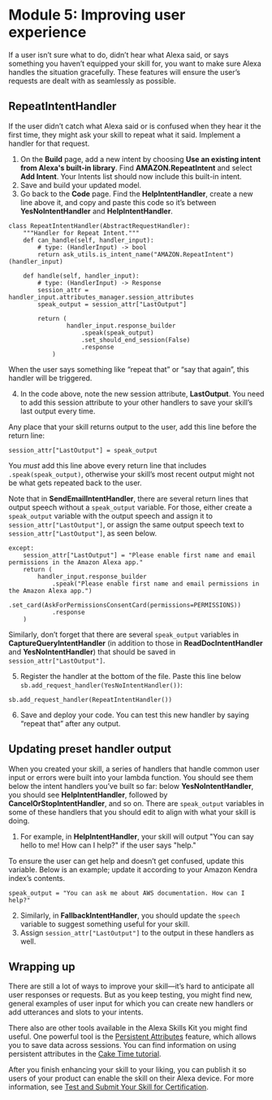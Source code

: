 # Module 5: Improving user experience

If a user isn’t sure what to do, didn’t hear what Alexa said, or says something you haven’t equipped your skill for, you want to make sure Alexa handles the situation gracefully. These features will ensure the user’s requests are dealt with as seamlessly as possible. 

## RepeatIntentHandler

If the user didn’t catch what Alexa said or is confused when they hear it the first time, they might ask your skill to repeat what it said. Implement a handler for that request. 

1. On the **Build** page, add a new intent by choosing **Use an existing intent from Alexa's built-in library**. Find **AMAZON.RepeatIntent** and select **Add Intent**. Your Intents list should now include this built-in intent. 
2. Save and build your updated model.
3. Go back to the **Code** page. Find the **HelpIntentHandler**, create a new line above it, and copy and paste this code so it’s between **YesNoIntentHandler** and **HelpIntentHandler**.
```
class RepeatIntentHandler(AbstractRequestHandler):
    """Handler for Repeat Intent."""
    def can_handle(self, handler_input):
        # type: (HandlerInput) -> bool
        return ask_utils.is_intent_name("AMAZON.RepeatIntent")(handler_input)

    def handle(self, handler_input):
        # type: (HandlerInput) -> Response
        session_attr = handler_input.attributes_manager.session_attributes
        speak_output = session_attr["LastOutput"]
        
        return (
                handler_input.response_builder
                    .speak(speak_output)
                    .set_should_end_session(False)
                    .response
            )
```

When the user says something like “repeat that” or “say that again”, this handler will be triggered. 

4. In the code above, note the new session attribute, **LastOutput**. You need to add this session attribute to your other handlers to save your skill’s last output every time. 

Any place that your skill returns output to the user, add this line before the return line:
```
session_attr["LastOutput"] = speak_output
```

You *must* add this line above every return line that includes `.speak(speak_output)`, otherwise your skill’s most recent output might not be what gets repeated back to the user. 

Note that in **SendEmailIntentHandler**, there are several return lines that output speech without a `speak_output` variable. For those, either create a `speak_output` variable with the output speech and assign it to `session_attr["LastOutput"]`, or assign the same output speech text to `session_attr["LastOutput"]`, as seen below.
```
except:
    session_attr["LastOutput"] = "Please enable first name and email permissions in the Amazon Alexa app."
    return (
        handler_input.response_builder
            .speak("Please enable first name and email permissions in the Amazon Alexa app.")
            .set_card(AskForPermissionsConsentCard(permissions=PERMISSIONS))
            .response
    )
```
Similarly, don’t forget that there are several `speak_output` variables in **CaptureQueryIntentHandler** (in addition to those in **ReadDocIntentHandler** and **YesNoIntentHandler**) that should be saved in `session_attr["LastOutput"]`.

5. Register the handler at the bottom of the file. Paste this line below `sb.add_request_handler(YesNoIntentHandler())`:
```
sb.add_request_handler(RepeatIntentHandler())
```

6. Save and deploy your code. You can test this new handler by saying “repeat that” after any output. 

## Updating preset handler output
When you created your skill, a series of handlers that handle common user input or errors were built into your lambda function. You should see them below the intent handlers you’ve built so far: below **YesNoIntentHandler**, you should see **HelpIntentHandler**, followed by **CancelOrStopIntentHandler**, and so on. There are `speak_output` variables in some of these handlers that you should edit to align with what your skill is doing.

1. For example, in **HelpIntentHandler**, your skill will output "You can say hello to me! How can I help?" if the user says "help." 

To ensure the user can get help and doesn’t get confused, update this variable. Below is an example; update it according to your Amazon Kendra index’s contents.

```
speak_output = "You can ask me about AWS documentation. How can I help?"
```

2. Similarly, in **FallbackIntentHandler**, you should update the `speech` variable to suggest something useful for your skill.
3. Assign `session_attr["LastOutput"]` to the output in these handlers as well. 

## Wrapping up

There are still a lot of ways to improve your skill—it’s hard to anticipate all user responses or requests. But as you keep testing, you might find new, general examples of user input for which you can create new handlers or add utterances and slots to your intents. 

There also are other tools available in the Alexa Skills Kit you might find useful. One powerful tool is the [Persistent Attributes](https://developer.amazon.com/en-US/docs/alexa/alexa-skills-kit-sdk-for-python/manage-attributes.html#persistent-attributes) feature, which allows you to save data across sessions. You can find information on using persistent attributes in the [Cake Time tutorial](https://developer.amazon.com/en-US/alexa/alexa-skills-kit/get-deeper/tutorials-code-samples/build-an-engaging-alexa-skill). 

After you finish enhancing your skill to your liking, you can publish it so users of your product can enable the skill on their Alexa device. For more information, see [Test and Submit Your Skill for Certification](https://developer.amazon.com/en-US/docs/alexa/devconsole/test-and-submit-your-skill.html).


